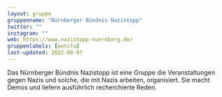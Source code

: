 ```yaml
---
layout: gruppe
gruppenname: "Nürnberger Bündnis Nazistopp"
twitter: ""
instagram: ""
web: https://www.nazistopp-nuernberg.de/
gruppenlabels: [antifa]
last-updated: 2022-08-07
---
```


Das Nürnberger Bündnis Nazistopp ist eine Gruppe die Veranstaltungen gegen Nazis und solche, die mit Nazis arbeiten, organisiert.
Sie macht Demos und liefern ausführlich recherchierte Reden.

